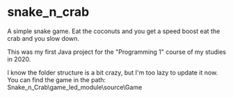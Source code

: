 # snake_n_crab
A simple snake game. Eat the coconuts and you get a speed boost eat the crab and you slow down.

This was my first Java project for the "Programming 1" course of my studies in 2020.

I know the folder structure is a bit crazy, but I'm too lazy to update it now. You can find the game in the path:  
Snake_n_Crab\game_led_module\source\Game
